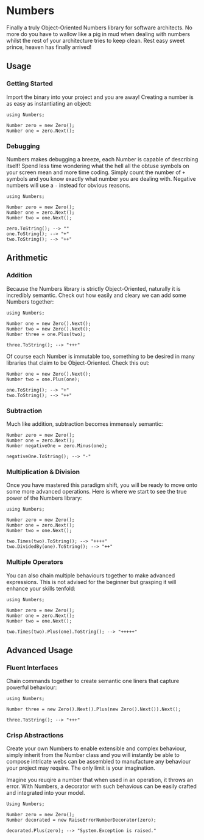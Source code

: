 # Numbers
Finally a truly Object-Oriented Numbers library for software architects. No more do you have to wallow like a pig in mud when dealing with numbers whilst the rest of your architecture tries to keep clean. Rest easy sweet prince, heaven has finally arrived!

## Usage

### Getting Started
Import the binary into your project and you are away! Creating a number is as easy as instantiating an object:

```
using Numbers;

Number zero = new Zero();
Number one = zero.Next();
```

### Debugging
Numbers makes debugging a breeze, each Number is capable of describing itself! Spend less time wondering what the hell all the obtuse symbols on your screen mean and more time coding. Simply count the number of `+` symbols and you know exactly what number you are dealing with. Negative numbers will use a `-` instead for obvious reasons.

```
using Numbers;

Number zero = new Zero();
Number one = zero.Next();
Number two = one.Next();

zero.ToString(); --> ""
one.ToString(); --> "+"
two.ToString(); --> "++"

```

## Arithmetic

### Addition

Because the Numbers library is strictly Object-Oriented, naturally it is incredibly semantic. Check out how easily and cleary we can add some Numbers together:

```
using Numbers;

Number one = new Zero().Next();
Number two = new Zero().Next();
Number three = one.Plus(two);

three.ToString(); --> "+++"
```

Of course each Number is immutable too, something to be desired in many libraries that claim to be Object-Oriented. Check this out:

```
Number one = new Zero().Next();
Number two = one.Plus(one);

one.ToString(); --> "+"
two.ToString(); --> "++"
```

### Subtraction

Much like addition, subtraction becomes immensely semantic:

```
Number zero = new Zero();
Number one = zero.Next();
Number negativeOne = zero.Minus(one);

negativeOne.ToString(); --> "-"
```

### Multiplication & Division

Once you have mastered this paradigm shift, you will be ready to move onto some more advanced operations. Here is where we start to see the true power of the Numbers library:

```
using Numbers;

Number zero = new Zero();
Number one = zero.Next();
Number two = one.Next();

two.Times(two).ToString(); --> "++++"
two.DividedBy(one).ToString(); --> "++"
```

### Multiple Operators

You can also chain multiple behaviours together to make advanced expressions. This is not advised for the beginner but grasping it will enhance your skills tenfold:

```
using Numbers;

Number zero = new Zero();
Number one = zero.Next();
Number two = one.Next();

two.Times(two).Plus(one).ToString(); --> "+++++"
```

## Advanced Usage

### Fluent Interfaces

Chain commands together to create semantic one liners that capture powerful behaviour:

```
using Numbers;

Number three = new Zero().Next().Plus(new Zero().Next()).Next();

three.ToString(); --> "+++"
```

### Crisp Abstractions

Create your own Numbers to enable extensible and complex behaviour, simply inherit from the Number class and you will instantly be able to compose intricate webs can be assembled to manufacture any behaviour your project may require. The only limit is your imagination.

Imagine you reuqire a number that when used in an operation, it throws an error. With Numbers, a decorator with such behavious can be easily crafted and integrated into your model.

```
Using Numbers;

Number zero = new Zero();
Number decorated = new RaiseErrorNumberDecorator(zero);

decorated.Plus(zero); --> "System.Exception is raised."

```

